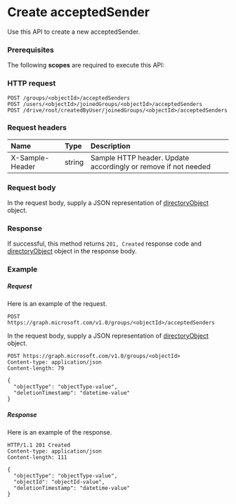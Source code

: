 # Create acceptedSender

Use this API to create a new acceptedSender.
### Prerequisites
The following **scopes** are required to execute this API: 
### HTTP request
<!-- { "blockType": "ignored" } -->
```http
POST /groups/<objectId>/acceptedSenders
POST /users/<objectId>/joinedGroups/<objectId>/acceptedSenders
POST /drive/root/createdByUser/joinedGroups/<objectId>/acceptedSenders

```
### Request headers
| Name       | Type | Description|
|:---------------|:--------|:----------|
| X-Sample-Header  | string  | Sample HTTP header. Update accordingly or remove if not needed|

### Request body
In the request body, supply a JSON representation of [directoryObject](../resources/directoryobject.md) object.


### Response
If successful, this method returns `201, Created` response code and [directoryObject](../resources/directoryobject.md) object in the response body.

### Example
##### Request
Here is an example of the request.
<!-- {
  "blockType": "request",
  "name": "create_directoryobject_from_group"
}-->
```http
POST https://graph.microsoft.com/v1.0/groups/<objectId>/acceptedSenders
```
In the request body, supply a JSON representation of [directoryObject](../resources/directoryobject.md) object.
```http
POST https://graph.microsoft.com/v1.0/groups/<objectId>
Content-type: application/json
Content-length: 79

{
  "objectType": "objectType-value",
  "deletionTimestamp": "datetime-value"
}
```
##### Response
Here is an example of the response.
<!-- {
  "blockType": "response",
  "truncated": false,
  "@odata.type": "microsoft.graph.directoryobject"
} -->
```http
HTTP/1.1 201 Created
Content-type: application/json
Content-length: 111

{
  "objectType": "objectType-value",
  "objectId": "objectId-value",
  "deletionTimestamp": "datetime-value"
}
```

<!-- uuid: 8fcb5dbc-d5aa-4681-8e31-b001d5168d79
2015-10-25 14:57:30 UTC -->
<!-- {
  "type": "#page.annotation",
  "description": "Create acceptedSender",
  "keywords": "",
  "section": "documentation",
  "tocPath": ""
}-->